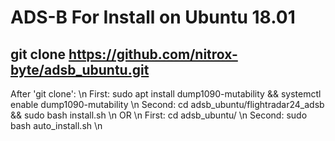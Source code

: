 # ADS-B For Install on Ubuntu 18.01
## git clone https://github.com/nitrox-byte/adsb_ubuntu.git
After 'git clone': \n
First: sudo apt install dump1090-mutability && systemctl enable dump1090-mutability \n
Second: cd adsb_ubuntu/flightradar24_adsb && sudo bash install.sh \n
OR \n
First: cd adsb_ubuntu/ \n
Second: sudo bash auto_install.sh \n
